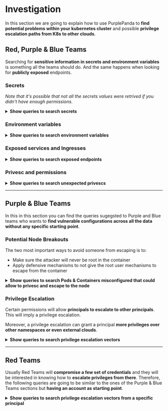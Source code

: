 # Investigation

In this section we are going to explain how to use PurplePanda to **find potential problems within your kubernetes cluster** and possible **privilege escalation paths from K8s to other clouds**.

## Red, Purple & Blue Teams

Searching for **sensitive information in secrets and environment variables** is something all the teams should do. And the same happens when looking for **publicly exposed** endpoints.

### Secrets

*Note that it's possible that not all the secrets values were retrived if you didn't have enough permissions.*

<details>
<summary><b>Show queries to search secrets</b></summary>

#### K8s - secrets with values
`Show all the secrets with values discovered`
  <details>
  <summary>e.g.: <i>K8s - secrets with values</i></summary>
    <pre>
    MATCH(s:K8sSecret)
    WHERE s.values <> []
    RETURN s</pre>
  </details>

#### K8s - secrets with name filtered by $filter
`Show all the secrets whose name contains $filter (case insensitive search)`
  <details>
  <summary>e.g.: <i>K8s - secrets filtered by token</i></summary>
    <pre>
    MATCH(s:K8sSecret)
    WHERE toLower(s.name) CONTAINS toLower($filter) 
    RETURN s</pre>
  </details>

#### K8s - secrets with value filtered by $filter
`Show all the secrets whose name contains $filter (case insensitive search)`
  <details>
  <summary>e.g.: <i>K8s - secrets with value filtered by AI</i></summary>
    <pre>
    MATCH(s:K8sSecret)
    WHERE  any(text in s.values_cleartext WHERE text CONTAINS $filter) 
    RETURN s</pre>
  </details>
</details>

### Environment variables

<details>
<summary><b>Show queries to search environment variables</b></summary>

#### K8s - envars with value
`Show all the environment variables with a value not being a secret`
  <details>
  <summary>e.g.: <i>K8s - envars with value</i></summary>
    <pre>
    MATCH(e:K8sEnvVar)<-[r:USE_ENV_VAR]-(c:K8sContainer)
    WHERE not r.value =~ '^secret:'
    RETURN e,r,c</pre>
  </details>

#### K8s - with name filtered by $filter
`Show all the envars filtered by $filter`
  <details>
  <summary>e.g.: <i>K8s - with name filtered by aws</i></summary>
    <pre>
    MATCH(e:K8sEnvVar)
    WHERE toLower(e.name) CONTAINS toLower($filter) 
    RETURN e</pre>
  </details>
</details>

### Exposed services and Ingresses

<details>
<summary><b>Show queries to search exposed endpoints</b></summary>

#### K8s - pods exposed via svcs and ingresses
`Show all the services with an external IP or domain and all the ingresses`
  <details>
  <summary>e.g.: <i>K8s - pods exposed via svcs and ingresses</i></summary>
    <pre>
    OPTIONAL MATCH(svc1:K8sService)-[r1:HAS_IP]-(ip:PublicIP)
    OPTIONAL MATCH(svc2:K8sService)-[r2:HAS_DOMAIN]-(dom:PublicDomain) WHERE dom.is_external = True
    OPTIONAL MATCH(i:K8sIngress)-[r3:TO_SERVICE]-(svc3:K8sService)
    WITH *,collect(svc1)+collect(svc2)+collect(svc3) as svcs
    UNWIND svcs as svc
    OPTIONAL MATCH(p:K8sPod)-[r4:HAS_SERVICE]-(svc:K8sService)
    RETURN i,svc,p,r1,r2,r3,r4,ip,dom</pre>
  </details>

#### K8s - privileged exposed pods
`Show all the privileged pods accesible externally`
  <details>
  <summary>e.g.: <i>K8s - privileged exposed pods</i></summary>
    <pre>
    OPTIONAL MATCH(svc1:K8sService)-[:HAS_IP]-(ip:PublicIP)
    OPTIONAL MATCH(svc2:K8sService)-[:HAS_DOMAIN]-(dom:PublicDomain) WHERE dom.is_external = True
    OPTIONAL MATCH(i:K8sIngress)-[r1:TO_SERVICE]-(svc3:K8sService)
    WITH *,collect(svc1)+collect(svc2)+collect(svc3) as svcs
    UNWIND svcs as svc
    MATCH (svc)<-[r2:HAS_SERVICE]-(p:K8sPod)
    WHERE p.sc_runAsUser = 0 OR 
      p.sc_runAsNonRoot <> True AND p.sc_runAsUser = "" OR
      p.sc_runAsGroup < 50 OR
      any(grp in p.sc_supplemental_groups WHERE grp < 50) OR
      p.host_network OR
      p.host_pid OR
      p.host_ipc OR
      any(path IN p.host_path WHERE any( regex IN ["/", "/proc.*", "/sys.*", "/dev.*", "/var", "/var/", "/var/log.*", "/var/run.*", ".*docker.sock", ".*crio.sock", ".*/kubelet.*", ".*/pki.*", "/home/admin.*", "/etc.*", ".*/kubernetes.*", ".*/manifests.*", "/root.*"] WHERE regex =~ replace(path,"\\", "\\\\")))
    RETURN i,r1,svc,r2,p</pre>
  </details>

#### K8s - sas running in exposed pods
`Show all the service accounts running in a pod accesible externally`
  <details>
  <summary>e.g.: <i>K8s - sas running in exposed pods</i></summary>
    <pre>
    OPTIONAL MATCH(svc1:K8sService)-[:HAS_IP]-(ip:PublicIP)
    OPTIONAL MATCH(svc2:K8sService)-[:HAS_DOMAIN]-(dom:PublicDomain) WHERE dom.is_external = True
    OPTIONAL MATCH(i:K8sIngress)-[:TO_SERVICE]-(svc3:K8sService)
    WITH *,collect(svc1)+collect(svc2)+collect(svc3) as svcs
    UNWIND svcs as svc
    OPTIONAL MATCH (svc)<-[:HAS_SERVICE]-(p:K8sPod)-[r:RUN_IN]-(sa:K8sServiceAccount)
    RETURN p,r,sa</pre>
  </details>
</details>

### Privesc and permissions
<details>
<summary><b>Show queries to search unexpected privescs</b></summary>

#### K8s - authenticated ppals with privesc
`Show default SAs that can escalate privileges`
  <details>
  <summary>e.g.: <i>K8s - privesc to sa gcp</i></summary>
    <pre>
    MATCH (ppal:K8sPrincipal)-[r:PRIVESC]->(u)
    WHERE ppal.name CONTAINS "system:authenticated"
    RETURN ppal,r,u</pre>
  </details>

#### K8s - unauthenticated ppals with privesc
`Show default SAs that can escalate privileges`
  <details>
  <summary>e.g.: <i>K8s - privesc to sa gcp</i></summary>
    <pre>
    MATCH (ppal:K8sPrincipal)-[r:PRIVESC]->(u) WHERE ppal.name CONTAINS "system:unauthenticated" OR ppal.name CONTAINS "system:anonymous"
    RETURN ppal,r,u</pre>
  </details>

#### K8s - authenticated permissions
`Show permissions of every authenticated principal`
  <details>
  <summary>e.g.: <i>K8s - authenticated permissions</i></summary>
    <pre>
    MATCH (g:K8sGroup)-[perms:HAS_PERMS]->(victim)
    WHERE g.name CONTAINS "system:authenticated"
    RETURN g,perms,victim</pre>
  </details>

#### K8s - unauthenticated permissions
`Show permissions of unauthenticated principals`
  <details>
  <summary>e.g.: <i>K8s - authenticated permissions</i></summary>
    <pre>
    MATCH (g:K8sGroup)-[perms:HAS_PERMS]->(victim) WHERE g.name CONTAINS "system:unauthenticated" OR g.name CONTAINS "system:anonymous"
    RETURN g,perms,victim</pre>
  </details>
</details>
</details>

---

## Purple & Blue Teams

In this in this section you can find the queries sugegsted to Purple and Blue teams who wants to **find vulnerable configurations across all the data without any specific starting point**.

### Potential Node Breakouts

The two most important ways to avoid someone from escaping is to:
- Make sure the attacker will never be root in the container
- Apply defensive mechanisms to not give the root user mechanisms to escape from the container

<details>
<summary><b>Show queries to search Pods & Containers misconfigured that could allow to privesc and escape to the node</b></summary>

#### K8s - priv pods
```
Show all the potential privileged pods:
- runAsUser == 0
- runAsNonRoot != True and runAsUser == ""
- runAsGroup < 50
- any group in supplementaryGroups < 50
- host_network == True
- host_pid == True
- host_ipc == True
- host_path == True and any of ['/', '/proc', '/sys', '/dev', '/var/run', 'docker.sock', 'crio.sock', '/kubelet', '/pki', '/home/admin', '/etc', '/kubernetes', '/manifests', '/root']
```
  <details>
  <summary>e.g.: <i>K8s - root pods</i></summary>
    <pre>
    MATCH(p:K8sPod)
    WHERE p.sc_runAsUser = 0 OR 
    p.sc_runAsNonRoot <> True AND p.sc_runAsUser = "" OR
    p.sc_runAsGroup < 50 OR
    any(grp in p.sc_supplemental_groups WHERE grp < 50) OR
    p.host_network OR
    p.host_pid OR
    p.host_ipc OR
    any(path IN p.host_path WHERE any( regex IN ["/", "/proc.*", "/sys.*", "/dev.*", "/var/run.*", ".*docker.sock", ".*crio.sock", ".*/kubelet.*", ".*/pki.*", "/home/admin.*", "/etc.*", ".*/kubernetes.*", ".*/manifests.*", "/root.*"] WHERE regex =~ replace(path,"\\", "\\\\")))
    RETURN p</pre>
  </details>

#### K8s - priv containers
```
Show all the potential privileged pods:
- runAsUser == 0
- runAsNonRoot != True and (runAsUser == "" or runAsUser == 0)
- runAsGroup < 50
- allowPrivilegeEscalation is True
- privileged is True
- some capability is added
```
  <details>
  <summary>e.g.: <i>K8s - privileged containers</i></summary>
    <pre>
    MATCH(p:K8sContainer)
    WHERE p.sc_privileged = True OR
    size(p.sc_capabilities_add) > 0 OR
    p.sc_runAsUser = 0 OR 
    p.sc_runAsNonRoot <> True AND p.sc_runAsUser = "" OR
    p.sc_runAsGroup < 50 OR
    p.sc_allowPrivilegeEscalation = True
    RETURN p</pre>
  </details>
</details>

### Privilege Escalation

Certain permissions will allow **principals to escalate to other principals**. This will imply a privilege escalation.

Moreover, a privilege escalation can grant a principal **more privileges over other namespaces or even external clouds**.

<details>
<summary><b>Show queries to search privilege escalation vectors</b></summary>


#### K8s - ppals that can escape from a node
`Show all the principals that can escape from a container to the node`
  <details>
  <summary>e.g.: <i>K8s - ppals that can escape from a node</i></summary>
    <pre>
    MATCH (ppal:K8sPrincipal {potential_escape_to_node:True})
    RETURN ppal</pre>
  </details>


#### K8s - ppals with privesc
`Show all the principals that can escalate privileges`
  <details>
  <summary>e.g.: <i>K8s - ppals with privesc</i></summary>
    <pre>
    MATCH (ppal:K8sPrincipal)-[r:PRIVESC]->(u)
    RETURN ppal</pre>
  </details>


#### K8s - privesc in ns $ns
`Show the internal privilege escalation paths inside a namespace (depth 1 to avoid eternal queries)`
  <details>
  <summary>e.g.: <i>K8s - privesc in ns default</i></summary>
    <pre>
    MATCH (ns:K8sNamespace)<-[:PART_OF]-(ppal1:K8sPrincipal)-[r:PRIVESC]->(ppal2:K8sPrincipal)-[:PART_OF]->(ns)
    WHERE ns.name CONTAINS $ns
    RETURN ns,ppal1,r,ppal2</pre>
  </details>


#### K8s - sa external privesc to ns $ns
`Show the privilege escalation paths from principals to principals in different namespaces`
  <details>
  <summary>e.g.: <i>K8s - external privesc to ns default</i></summary>
    <pre>
    MATCH (ns:K8sNamespace)<-[:PART_OF]-(ppal1:K8sPrincipal)<-[r:PRIVESC]-(ppal2:K8sServiceAccount)
    WHERE ns.name CONTAINS $ns AND NOT EXISTS( (ppal2)-[:PART_OF]->(ns) )
    RETURN ns,ppal1,r,ppal2</pre>
  </details>


#### K8s - full external privesc to ns $ns
`Show the full privilege escalation paths from principals to principals in different namespaces`
  <details>
  <summary>e.g.: <i>K8s - external privesc to ns default</i></summary>
    <pre>
    MATCH (ns:K8sNamespace)<-[:PART_OF]-(ppal1:K8sPrincipal)<-[r:PRIVESC]-(ppal2:K8sPrincipal)
    WHERE ns.name CONTAINS $ns AND NOT EXISTS( (ppal2)-[:PART_OF]->(ns) )
    RETURN ns,ppal1,r,ppal2</pre>
  </details>


#### K8s - sa from $ns1 privesc to ns $ns2
`Show the privilege escalation paths from principals to principals in different namespaces`
  <details>
  <summary>e.g.: <i>K8s - external privesc to ns default</i></summary>
    <pre>
    MATCH (ns1:K8sNamespace)<-[:PART_OF]-(ppal1:K8sPrincipal)-[r:PRIVESC]->(ppal2:K8sServiceAccount)-[:PART_OF]->(ns2:K8sNamespace)
    WHERE ns1.name CONTAINS $ns1 AND ns2.name CONTAINS $ns2
    RETURN ppal1,r,ppal2</pre>
  </details>


#### K8s - privesc to sa aws
`Show the privilege escalation path to service accounts with aws permissions (depth just 1 or it could never end)`
  <details>
  <summary>e.g.: <i>K8s - privesc to sa aws</i></summary>
    <pre>
    MATCH r = (sa:K8sServiceAccount)<-[:PRIVESC]-(ppal:K8sPrincipal) WHERE sa.iam_amazonaws_role_arn <> ""
    WITH *, relationships(r) as privescs
    RETURN ppal,privescs,sa</pre>
  </details>


#### K8s - privesc to pod aws
`Show the privilege escalation path to pods with aws permissions (depth just 1 or it could never end)`
  <details>
  <summary>e.g.: <i>K8s - privesc to pod aws</i></summary>
    <pre>
    MATCH (ns:K8sNamespace)<-[:PART_OF]-(p:K8sPod) WHERE p.iam_amazonaws_com_role <> ""
    MATCH (ns)<-[:PART_OF]-(ppal1:K8sPrincipal)<-[r:PRIVESC]-(ppal2:K8sPrincipal) WHERE r.title CONTAINS "pod creation"
    RETURN p,ppal2</pre>
  </details>


#### K8s - privesc to sa gcp
`Show the privilege escalation path to service accounts with gcp permissions (depth just 1 or it could never end)`
  <details>
  <summary>e.g.: <i>K8s - privesc to sa gcp</i></summary>
    <pre>
    MATCH (ppal:K8sPrincipal)-[r:PRIVESC]->(gcpsa:GcpServiceAccount)
    RETURN ppal,r,gcpsa</pre>
  </details>


#### K8s - default sas with privesc
`Show default SAs that can escalate privileges`
  <details>
  <summary>e.g.: <i>K8s - default sas with privesc</i></summary>
    <pre>
    MATCH (ppal:K8sPrincipal)-[r:PRIVESC]->(u)
    WHERE ppal.name =~ ".*:default"
    RETURN ppal,r,u</pre>
  </details>
</details>

---

## Red Teams

Usually Red Teams will **compromise a few set of credentials** and they will be interested in knowing how to **escalate privileges from there**. Therefore, the following queries are going to be similar to the ones of the Purple & Blue Teams sections but **having an account as starting point**.

<details>
<summary><b>Show queries to search privilege escalation vectors from a specific principal</b></summary>

#### K8s - node escape from $ppal with depth 2
`Show ways to escape to the node from a principal with a max depth of 2`
  <details>
  <summary>e.g.: <i>K8s - node escape from default:default with depth 2</i></summary>
    <pre>
    MATCH (ppal:K8sPrincipal) WHERE ppal.name CONTAINS $ppal
    OPTIONAL MATCH r = (ppal)-[:PRIVESC*..2]->(ppal2:K8sPrincipal) WHERE NOT ppal.potential_escape_to_node AND ppal2.potential_escape_to_node
    WITH *, relationships(r) as privescs
    RETURN ppal,privescs,ppal2</pre>
  </details>


#### K8s - privesc in ns $ns from $ppal with depth 2
`Show privilege escalation paths from a principal to a namespace indicating the depth of 2`
  <details>
  <summary>e.g.: <i>K8s - privesc in ns kube-system from default:default with depth 1</i></summary>
    <pre>
    MATCH r = (ppal:K8sPrincipal)-r:PRIVESC*..2]->(ppal2:K8sPrincipal)-[:PART_OF]->(ns:K8sNamespace)
    WHERE ppal.name CONTAINS $ppal AND ns.name CONTAINS $ns
    WITH *, relationships(r) as privescs
    RETURN ppal,privescs,ppal2</pre>
  </details>


#### K8s - privesc to sa aws from $ppal with depth 2
`Show the privilege escalation paths from a principals to service accounts with aws permissions with a 2 depth`
  <details>
  <summary>e.g.: <i>K8s - privesc to sa aws from default:default with depth 2</i></summary>
    <pre>
    MATCH r = (ppal:K8sPrincipal)-[:PRIVESC*..2]->(sa:K8sServiceAccount) WHERE sa.iam_amazonaws_role_arn <> "" AND ppal.name CONTAINS $ppal
    WITH *, relationships(r) as privescs
    RETURN ppal,privescs,sa</pre>
  </details>


#### K8s - privesc to pod aws from $ppal with depth 2
`Show the privilege escalation path from a principal to pods with aws permissions with a 2 depth`
  <details>
  <summary>e.g.: <i>K8s - privesc to pod aws from default:default with depth 2</i></summary>
    <pre>
    MATCH (p:K8sPod)-[:PART_OF]->(ns:K8sNamespace) WHERE p.iam_amazonaws_com_role <> ""
    MATCH (ns)<-[:PART_OF]-(ppal1:K8sPrincipal)<-[r:PRIVESC*0..2]-(ppal2:K8sPrincipal) WHERE r.title CONTAINS "pod creation" AND ppal2.name CONTAINS $ppal
    RETURN p,r,ppal1,ppal2</pre>
  </details>

#### K8s - privesc to sa gcp from $ppal with depth 2
`Show the privilege escalation path from a service account to service accounts with gcp permissions with a 2 depth`
  <details>
  <summary>e.g.: <i>K8s - privesc to sa gcp from default:default with depth 2</i></summary>
    <pre>
    MATCH r = (ppal:K8sPrincipal)-[:PRIVESC*..2]->(gcpsa:GcpServiceAccount)
    WHERE ppal2.name CONTAINS $ppal
    WITH *, relationships(r) as privescs
    RETURN ppal,privescs,gcpsa</pre>
  </details>
</details>
</details>